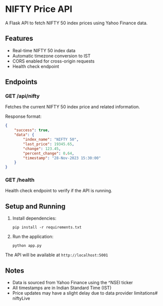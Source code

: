 # NIFTY Price API

A Flask API to fetch NIFTY 50 index prices using Yahoo Finance data.

## Features

- Real-time NIFTY 50 index data
- Automatic timezone conversion to IST
- CORS enabled for cross-origin requests
- Health check endpoint

## Endpoints

### GET /api/nifty
Fetches the current NIFTY 50 index price and related information.

Response format:
```json
{
    "success": true,
    "data": {
        "index_name": "NIFTY 50",
        "last_price": 19345.65,
        "change": 123.45,
        "percent_change": 0.64,
        "timestamp": "28-Nov-2023 15:30:00"
    }
}
```

### GET /health
Health check endpoint to verify if the API is running.

## Setup and Running

1. Install dependencies:
   ```
   pip install -r requirements.txt
   ```

2. Run the application:
   ```
   python app.py
   ```

The API will be available at `http://localhost:5001`

## Notes

- Data is sourced from Yahoo Finance using the ^NSEI ticker
- All timestamps are in Indian Standard Time (IST)
- Price updates may have a slight delay due to data provider limitations# niftyLive
